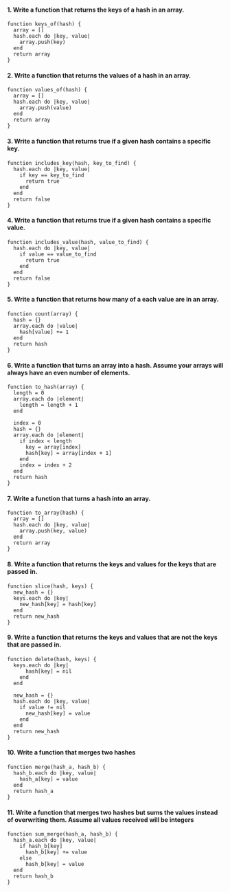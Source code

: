 #### 1. Write a function that returns the keys of a hash in an array.

```
function keys_of(hash) {
  array = []
  hash.each do |key, value|
    array.push(key)
  end
  return array
}
```

#### 2. Write a function that returns the values of a hash in an array.

```
function values_of(hash) {
  array = []
  hash.each do |key, value|
    array.push(value)
  end
  return array
}
```

#### 3. Write a function that returns true if a given hash contains a specific key.

```
function includes_key(hash, key_to_find) {
  hash.each do |key, value|
    if key == key_to_find
      return true
    end
  end
  return false
}
```

#### 4. Write a function that returns true if a given hash contains a specific value.

```
function includes_value(hash, value_to_find) {
  hash.each do |key, value|
    if value == value_to_find
      return true
    end
  end
  return false
}
```

#### 5. Write a function that returns how many of a each value are in an array.

```
function count(array) {
  hash = {}
  array.each do |value|
    hash[value] += 1
  end
  return hash
}
```

#### 6. Write a function that turns an array into a hash. Assume your arrays will always have an even number of elements.

```
function to_hash(array) {
  length = 0
  array.each do |element|
    length = length + 1
  end

  index = 0
  hash = {}
  array.each do |element|
    if index < length
      key = array[index]
      hash[key] = array[index + 1]
    end
    index = index + 2
  end
  return hash
}
```

#### 7. Write a function that turns a hash into an array.

```
function to_array(hash) {
  array = []
  hash.each do |key, value|
    array.push(key, value)
  end
  return array
}
```

#### 8. Write a function that returns the keys and values for the keys that are passed in.

```
function slice(hash, keys) {
  new_hash = {}
  keys.each do |key|
    new_hash[key] = hash[key]
  end
  return new_hash
}
```

#### 9. Write a function that returns the keys and values that are not the keys that are passed in.

```
function delete(hash, keys) {
  keys.each do |key|
      hash[key] = nil
    end
  end

  new_hash = {}
  hash.each do |key, value|
    if value != nil
      new_hash[key] = value
    end
  end
  return new_hash
}
```

#### 10. Write a function that merges two hashes

```
function merge(hash_a, hash_b) {
  hash_b.each do |key, value|
    hash_a[key] = value
  end
  return hash_a
}
```

#### 11. Write a function that merges two hashes but sums the values instead of overwriting them. Assume all values received will be integers

```
function sum_merge(hash_a, hash_b) {
  hash_a.each do |key, value|
    if hash_b[key]
      hash_b[key] += value
    else
      hash_b[key] = value
  end
  return hash_b
}
```
